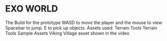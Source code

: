 # EXO WORLD
The Build for the prototype 
WASD to move the player and the mouse to view 
Spacebar to jump.
E to pick up objects.
Assets used:
Terrain Tools
Terrain Tools Sample Assets
Viking Village asset shown in the video
